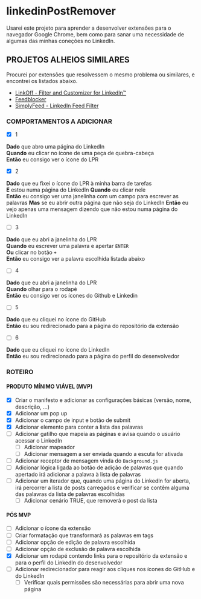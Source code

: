 # linkedinPostRemover

Usarei este projeto para aprender a desenvolver extensões para o navegador Google Chrome, bem como para sanar uma necessidade de algumas das minhas coneções no LinkedIn.

## PROJETOS ALHEIOS SIMILARES

Procurei por extensões que resolvessem o mesmo problema ou similares, e encontrei os listados abaixo.

- [LinkOff - Filter and Customizer for LinkedIn™](https://chrome.google.com/webstore/detail/linkoff-filter-and-custom/maanaljajdhhnllllmhmiiboodmoffon?hl=pt-BR)
- [Feedblocker](https://chrome.google.com/webstore/detail/feedblocker/obehkecmojmkiikdffbmnobnnmgikkfa?hl=pt-BR)
- [SimplyFeed - LinkedIn Feed Filter](https://chrome.google.com/webstore/detail/simplyfeed-linkedin-feed/hpjgkdecioodgjhhdoagefbbdlljkpic?hl=pt-BR)

### COMPORTAMENTOS A ADICIONAR

- [X] 1

**Dado** que abro uma página do LinkedIn <br>
**Quando** eu clicar no ícone de uma peça de quebra-cabeça <br>
**Então** eu consigo ver o ícone do LPR

- [X] 2

**Dado** que eu fixei o ícone do LPR à minha barra de tarefas <br>
**E** estou numa página do LinkedIn 
**Quando** eu clicar nele <br>
**Então** eu consigo ver uma janelinha com um campo para escrever as palavras
**Mas** se eu abrir outra página que não seja do LinkedIn
**Então** eu vejo apenas uma mensagem dizendo que não estou numa página do LinkedIn 

- [ ] 3

**Dado** que eu abri a janelinha do LPR <br>
**Quando** eu escrever uma palavra e apertar `ENTER` <br>
**Ou** clicar no botão `+` <br>
**Então** eu consigo ver a palavra escolhida listada abaixo

- [ ] 4

**Dado** que eu abri a janelinha do LPR <br>
**Quando** olhar para o rodapé <br>
**Então** eu consigo ver os ícones do Github e Linkedin

- [ ] 5

**Dado** que eu cliquei no ícone do GitHub <br>
**Então** eu sou redirecionado para a página do repositório da extensão

- [ ] 6

**Dado** que eu cliquei no ícone do LinkedIn <br>
**Então** eu sou redirecionado para a página do perfil do desenvolvedor

### ROTEIRO

#### PRODUTO MÍNIMO VIÁVEL (MVP)
- [X] Criar o manifesto e adicionar as configurações básicas (versão, nome, descrição, ...)
- [X] Adicionar um pop up
- [X] Adicionar o campo de input e botão de submit
- [X] Adicionar elemento para conter a lista das palavras
- [ ] Adicionar gatilho que mapeia as páginas e avisa quando o usuário acessar o LinkedIn
  - [ ] Adicionar mapeador
  - [ ] Adicionar mensagem a ser enviada quando a escuta for ativada
- [ ] Adicionar receptor de mensagem vinda do `Background.js`
- [ ] Adicionar lógica ligada ao botão de adição de palavras que quando apertado irá adicionar a palavra à lista de palavras
- [ ] Adicionar um iterador que, quando uma página do LinkedIn for aberta, irá percorrer a lista de posts carregados e verificar se contêm alguma das palavras da lista de palavras escolhidas
  - [ ] Adicionar cenário TRUE, que removerá o post da lista 

#### PÓS MVP
- [ ] Adicionar o ícone da extensão
- [ ] Criar formatação que transformará as palavras em tags
- [ ] Adicionar opção de edição de palavra escolhida
- [ ] Adicionar opção de exclusão de palavra escolhida
- [X] Adicionar um rodapé contendo links para o repositório da extensão e para o perfil do LinkedIn do desenvolvedor
- [ ] Adicionar redirecionador para reagir aos cliques nos ícones do GitHub e do LinkedIn
  - [ ] Verificar quais permissões são necessárias para abrir uma nova página